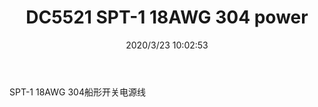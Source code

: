 ﻿---
layout: post 
title: DC5521 SPT-1 18AWG 304 power
tags: 303
categories: wire-harness
overview: DC5521 SPT-1 18AWG 304
series: 
part_number: KR21
thumb_img: static/202003/286-thumb-20200323180337.jpg
small_img: static/202003/286-20200323180337.jpg
date: 2020/3/23 10:02:53
---


SPT-1 18AWG 304船形开关电源线
